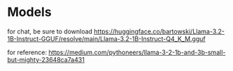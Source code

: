 # Models

for chat, be sure to download https://huggingface.co/bartowski/Llama-3.2-1B-Instruct-GGUF/resolve/main/Llama-3.2-1B-Instruct-Q4_K_M.gguf

for reference: https://medium.com/pythoneers/llama-3-2-1b-and-3b-small-but-mighty-23648ca7a431
